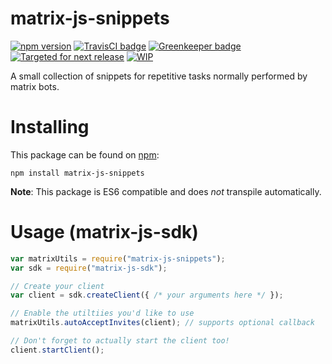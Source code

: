 # matrix-js-snippets

[![npm version](https://badge.fury.io/js/matrix-js-snippets.svg)](https://www.npmjs.com/package/matrix-js-snippets)
[![TravisCI badge](https://travis-ci.org/turt2live/matrix-js-snippets.svg?branch=master)](https://travis-ci.org/turt2live/matrix-js-snippets)
[![Greenkeeper badge](https://badges.greenkeeper.io/turt2live/matrix-js-snippets.svg)](https://greenkeeper.io/)
[![Targeted for next release](https://badge.waffle.io/turt2live/matrix-js-snippets.png?label=sorted&title=Targeted+for+next+release)](https://waffle.io/turt2live/waffle-matrix?utm_source=badge)
[![WIP](https://badge.waffle.io/turt2live/matrix-js-snippets.png?label=wip&title=WIP)](https://waffle.io/turt2live/waffle-matrix?utm_source=badge)

A small collection of snippets for repetitive tasks normally performed by matrix bots.

# Installing

This package can be found on [npm](https://www.npmjs.com):
```
npm install matrix-js-snippets
```

**Note**: This package is ES6 compatible and does *not* transpile automatically. 


# Usage (matrix-js-sdk)

```javascript
var matrixUtils = require("matrix-js-snippets");
var sdk = require("matrix-js-sdk");

// Create your client
var client = sdk.createClient({ /* your arguments here */ });

// Enable the utiltiies you'd like to use
matrixUtils.autoAcceptInvites(client); // supports optional callback

// Don't forget to actually start the client too!
client.startClient();
```